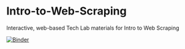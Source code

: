 # Intro-to-Web-Scraping
Interactive, web-based Tech Lab materials for Intro to Web Scraping

[![Binder](https://mybinder.org/badge_logo.svg)](https://mybinder.org/v2/gh/cra-international/Intro-to-Web-Scraping/tree/main/HEAD?filepath=CRA%20Website%20Scrape.ipynb)

